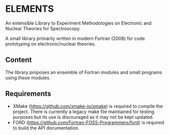 # ELEMENTS

An extensible Library to Experiment Methodologies on Electronic and Nuclear Theories for Spectroscopy

A small library primarily written in modern Fortran (2008) for code prototyping on electronic/nuclear theories.

## Content

The library proposes an ensemble of Fortran modules and small programs using these modules.

## Requirements

* XMake (https://github.com/xmake-io/xmake) is required to compile the project.
  There is currently a legacy make file maintained for testing purposes but its use is discouraged as it may not be kept updated.
* FORD (https://github.com/Fortran-FOSS-Programmers/ford) is required to build the API documentation.